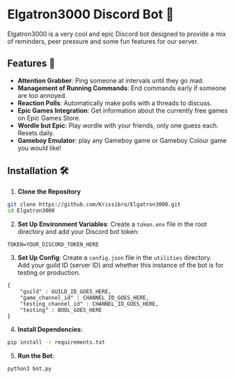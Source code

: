 # Elgatron3000 Discord Bot 🤖

Elgatron3000 is a very cool and epic Discord bot designed to provide a mix of reminders, peer pressure and some fun features for our server.

## Features 🌟

- **Attention Grabber**: Ping someone at intervals until they go mad.
- **Management of Running Commands**: End commands early if someone are too annoyed.
- **Reaction Polls**: Automatically make polls with a threads to discuss.
- **Epic Games Integration**: Get information about the currently free games on Epic Games Store.
- **Wordle but Epic**: Play wordle with your friends, only one guess each. Resets daily.
- **Gameboy Emulator**: play any Gameboy game or Gameboy Colour game you would like!

## Installation 🛠️

1. **Clone the Repository**
```bash
git clone https://github.com/Krissibro/Elgatron3000.git
cd Elgatron3000
```

2. **Set Up Environment Variables**: 
Create a `token.env` file in the root directory and add your Discord bot token:
```
TOKEN=YOUR_DISCORD_TOKEN_HERE
```

3. **Set Up Config**: 
Create a `config.json` file in the `utilities` directory. \
Add your guild ID (server ID) and whether this instance of the bot is for testing or production.

```
{
    "guild" : GUILD_ID_GOES_HERE,
    "game_channel_id" : CHANNEL_ID_GOES_HERE,
    "testing_channel_id" : CHANNEL_ID_GOES_HERE,
    "testing" : BOOL_GOES_HERE
}
```

4. **Install Dependencies**:
```bash
pip install -r requirements.txt
```

5. **Run the Bot**:
```bash
python3 bot.py
```

